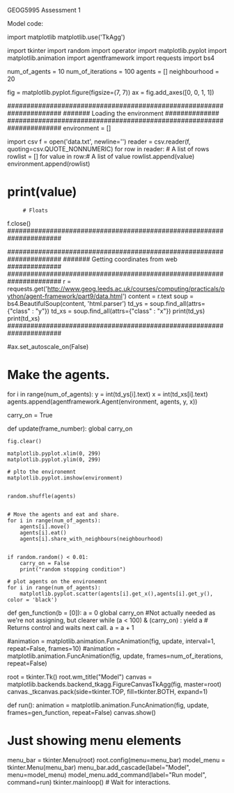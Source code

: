 GEOG5995 Assessment 1

Model code:

import matplotlib
matplotlib.use('TkAgg')

import tkinter
import random
import operator
import matplotlib.pyplot
import matplotlib.animation 
import agentframework
import requests
import bs4


num_of_agents = 10
num_of_iterations = 100
agents = []
neighbourhood = 20



fig = matplotlib.pyplot.figure(figsize=(7, 7))
ax = fig.add_axes([0, 0, 1, 1])
    
######################################################################
#######           Loading the environment         ##############
######################################################################
environment = []

import csv
f = open('data.txt', newline='')
reader = csv.reader(f, quoting=csv.QUOTE_NONNUMERIC)
for row in reader: # A list of rows
    rowlist = []
    for value in row:# A list of value
        rowlist.append(value)
    environment.append(rowlist)
#    print(value)
         # Floats
f.close()
######################################################################


######################################################################
#######           Getting coordinates from web         ##############
######################################################################
r = requests.get('http://www.geog.leeds.ac.uk/courses/computing/practicals/python/agent-framework/part9/data.html')
content = r.text
soup = bs4.BeautifulSoup(content, 'html.parser')
td_ys = soup.find_all(attrs={"class" : "y"})
td_xs = soup.find_all(attrs={"class" : "x"})
print(td_ys)
print(td_xs)
######################################################################



#ax.set_autoscale_on(False)

# Make the agents.
for i in range(num_of_agents):
     y = int(td_ys[i].text)
     x = int(td_xs[i].text)
     agents.append(agentframework.Agent(environment, agents, y, x))

carry_on = True	
	
def update(frame_number):
    global carry_on
    
    fig.clear() 
    
    matplotlib.pyplot.xlim(0, 299)
    matplotlib.pyplot.ylim(0, 299)
    
    # plto the environemnt
    matplotlib.pyplot.imshow(environment)


    random.shuffle(agents)

    
    # Move the agents and eat and share.
    for i in range(num_of_agents):
        agents[i].move()
        agents[i].eat()
        agents[i].share_with_neighbours(neighbourhood)
      
    
    if random.random() < 0.01:
        carry_on = False
        print("random stopping condition")
    
    # plot agents on the environemnt
    for i in range(num_of_agents):
        matplotlib.pyplot.scatter(agents[i].get_x(),agents[i].get_y(), color = 'black')
		
def gen_function(b = [0]):
    a = 0
    global carry_on #Not actually needed as we're not assigning, but clearer
    while (a < 100) & (carry_on) :
        yield a			# Returns control and waits next call.
        a = a + 1





#animation = matplotlib.animation.FuncAnimation(fig, update, interval=1, repeat=False, frames=10)
#animation = matplotlib.animation.FuncAnimation(fig, update, frames=num_of_iterations, repeat=False)

root = tkinter.Tk()
root.wm_title("Model")
canvas = matplotlib.backends.backend_tkagg.FigureCanvasTkAgg(fig, master=root)
canvas._tkcanvas.pack(side=tkinter.TOP, fill=tkinter.BOTH, expand=1)

def run():
    animation = matplotlib.animation.FuncAnimation(fig, update, frames=gen_function, repeat=False)
    canvas.show()



# Just showing menu elements
menu_bar = tkinter.Menu(root)
root.config(menu=menu_bar)
model_menu = tkinter.Menu(menu_bar)
menu_bar.add_cascade(label="Model", menu=model_menu)
model_menu.add_command(label="Run model", command=run)
tkinter.mainloop() # Wait for interactions.
